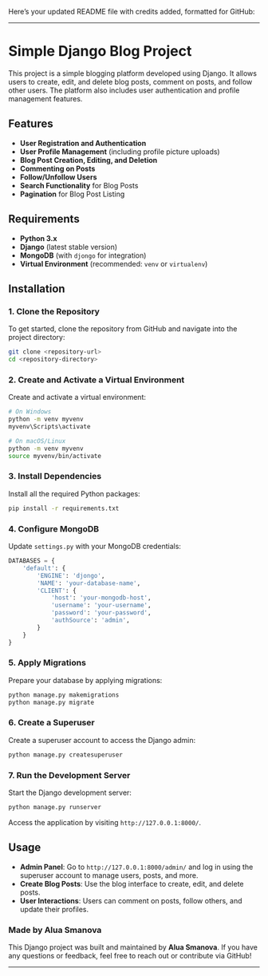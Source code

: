Here’s your updated README file with credits added, formatted for GitHub:

---

# Simple Django Blog Project

This project is a simple blogging platform developed using Django. It allows users to create, edit, and delete blog posts, comment on posts, and follow other users. The platform also includes user authentication and profile management features.

## Features

- **User Registration and Authentication**
- **User Profile Management** (including profile picture uploads)
- **Blog Post Creation, Editing, and Deletion**
- **Commenting on Posts**
- **Follow/Unfollow Users**
- **Search Functionality** for Blog Posts
- **Pagination** for Blog Post Listing

## Requirements

- **Python 3.x**
- **Django** (latest stable version)
- **MongoDB** (with `djongo` for integration)
- **Virtual Environment** (recommended: `venv` or `virtualenv`)

## Installation

### 1. Clone the Repository

To get started, clone the repository from GitHub and navigate into the project directory:

```bash
git clone <repository-url>
cd <repository-directory>
```

### 2. Create and Activate a Virtual Environment

Create and activate a virtual environment:

```bash
# On Windows
python -m venv myvenv
myvenv\Scripts\activate

# On macOS/Linux
python -m venv myvenv
source myvenv/bin/activate
```

### 3. Install Dependencies

Install all the required Python packages:

```bash
pip install -r requirements.txt
```

### 4. Configure MongoDB

Update `settings.py` with your MongoDB credentials:

```python
DATABASES = {
    'default': {
        'ENGINE': 'djongo',
        'NAME': 'your-database-name',
        'CLIENT': {
            'host': 'your-mongodb-host',
            'username': 'your-username',
            'password': 'your-password',
            'authSource': 'admin',
        }
    }
}
```

### 5. Apply Migrations

Prepare your database by applying migrations:

```bash
python manage.py makemigrations
python manage.py migrate
```

### 6. Create a Superuser

Create a superuser account to access the Django admin:

```bash
python manage.py createsuperuser
```

### 7. Run the Development Server

Start the Django development server:

```bash
python manage.py runserver
```

Access the application by visiting `http://127.0.0.1:8000/`.

## Usage

- **Admin Panel**: Go to `http://127.0.0.1:8000/admin/` and log in using the superuser account to manage users, posts, and more.
- **Create Blog Posts**: Use the blog interface to create, edit, and delete posts.
- **User Interactions**: Users can comment on posts, follow others, and update their profiles.

### Made by Alua Smanova

This Django project was built and maintained by **Alua Smanova**. If you have any questions or feedback, feel free to reach out or contribute via GitHub!

---
